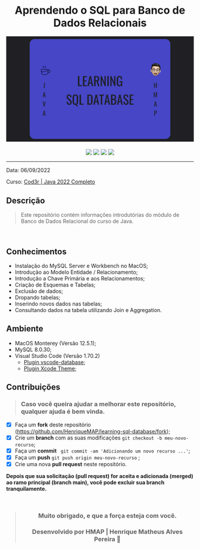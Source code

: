 <div align="center">

# Aprendendo o SQL para Banco de Dados Relacionais

<img width="auto" src="https://github.com/HenriqueMAP/learning-sql-database/blob/master/src/img/Learning-SQL-database.png?raw=true">
<br>
<br>
<img src="https://img.shields.io/github/issues/HenriqueMAP/learning-sql-database">
<img src="https://img.shields.io/github/forks/HenriqueMAP/learning-sql-database">
<img src="https://img.shields.io/github/stars/HenriqueMAP/learning-sql-database">
<img src="https://img.shields.io/github/license/HenriqueMAP/learning-sql-database">
</div>
<hr>

Data: 06/09/2022

Curso: [Cod3r | Java 2022 Completo](https://www.udemy.com/course/fundamentos-de-programacao-com-java/)

## Descrição

> Este repositório contém informações introdutórias do módulo de Banco de Dados Relacional 
do curso de Java.

<br>

## Conhecimentos

- Instalação do MySQL Server e Workbench no MacOS;
- Introdução ao Modelo Entidade / Relacionamento;
- Introdução a Chave Primária e aos Relacionamentos;
- Criação de Esquemas e Tabelas;
- Exclusão de dados;
- Dropando tabelas;
- Inserindo novos dados nas tabelas;
- Consultando dados na tabela utilizando Join e Aggregation.

## Ambiente

- MacOS Monterey (Versão 12.5.1);
- MySQL 8.0.30;
- Visual Studio Code (Versão 1.70.2)
    - [Plugin vscode-database](https://marketplace.visualstudio.com/items?itemName=bajdzis.vscode-database);
    -  [Plugin Xcode Theme](https://marketplace.visualstudio.com/items?itemName=MateoCERQUETELLA.xcode-12-theme);

## Contribuições

> ### Caso você queira ajudar a melhorar este repositório, qualquer ajuda é bem vinda.

- [x] Faça um **fork** deste repositório (https://github.com/HenriqueMAP/learning-sql-database/fork);
- [x] Crie um **branch** com as suas modificações ` git checkout -b meu-novo-recurso `;
- [x] Faça um **commit** ` git commit -am 'Adicionando um novo recurso ...'`;
- [x] Faça um **push** ` git push origin meu-novo-recurso ` ;
- [x] Crie uma nova **pull request** neste repositório.

**Depois que sua solicitação (pull request) for aceita e adicionada (merged) ao ramo principal (branch main), você pode excluir sua branch tranquilamente.**

<div align="center">

<br>

> ### **Muito obrigado, e que a força esteja com você.**
>
> ### Desenvolvido por **HMAP | Henrique Matheus Alves Pereira** 🦁

</div>